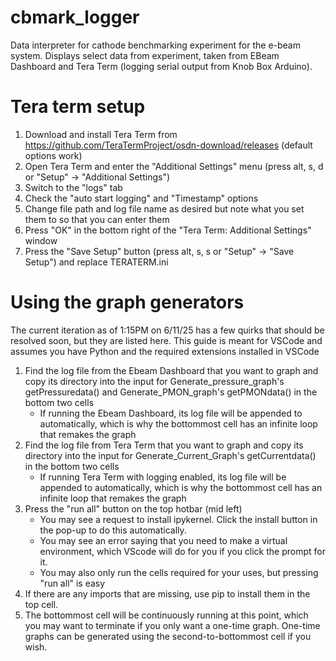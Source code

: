 # cbmark_logger
Data interpreter for cathode benchmarking experiment for the e-beam system. Displays select data from experiment, taken from EBeam Dashboard and Tera Term (logging serial output from Knob Box Arduino).

# Tera term setup
1. Download and install Tera Term from https://github.com/TeraTermProject/osdn-download/releases (default options work)
2. Open Tera Term and enter the "Additional Settings" menu (press alt, s, d or "Setup" -> "Additional Settings")
3. Switch to the "logs" tab
4. Check the "auto start logging" and "Timestamp" options
5. Change file path and log file name as desired but note what you set them to so that you can enter them
6. Press "OK" in the bottom right of the "Tera Term: Additional Settings" window
7. Press the "Save Setup" button (press alt, s, s or "Setup" -> "Save Setup") and replace TERATERM.ini

# Using the graph generators
The current iteration as of 1:15PM on 6/11/25 has a few quirks that should be resolved soon, but they are listed here. This guide is meant for VSCode and assumes you have Python and the required extensions installed in VSCode

1. Find the log file from the Ebeam Dashboard that you want to graph and copy its directory into the input for Generate_pressure_graph's getPressuredata() and Generate_PMON_graph's getPMONdata() in the bottom two cells
    - If running the Ebeam Dashboard, its log file will be appended to automatically, which is why the bottommost cell has an infinite loop that remakes the graph
2. Find the log file from Tera Term that you want to graph and copy its directory into the input for Generate_Current_Graph's getCurrentdata() in the bottom two cells
    - If running Tera Term with logging enabled, its log file will be appended to automatically, which is why the bottommost cell has an infinite loop that remakes the graph
3. Press the "run all" button on the top hotbar (mid left)
    - You may see a request to install ipykernel. Click the install button in the pop-up to do this automatically.
    - You may see an error saying that you need to make a virtual environment, which VScode will do for you if you click the prompt for it.
    - You may also only run the cells required for your uses, but pressing "run all" is easy
4. If there are any imports that are missing, use pip to install them in the top cell.
5. The bottommost cell will be continuously running at this point, which you may want to terminate if you only want a one-time graph. One-time graphs can be generated using the second-to-bottommost cell if you wish. 


